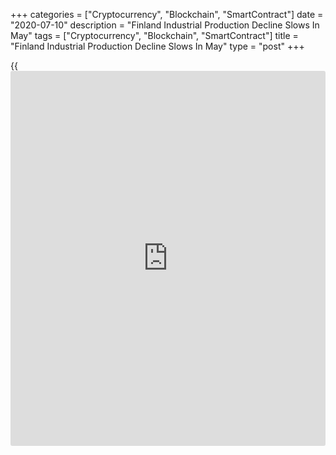 +++
categories = ["Cryptocurrency", "Blockchain", "SmartContract"]
date = "2020-07-10"
description = "Finland Industrial Production Decline Slows In May"
tags = ["Cryptocurrency", "Blockchain", "SmartContract"]
title = "Finland Industrial Production Decline Slows In May"
type = "post"
+++

{{<iframe id="large-banner" src="https://www.bounty.group/#slide=22.0" width="100%" height="600" scrolling="no" style="border: 0px solid rgb(216, 221, 230); border-radius: 3px;">}}

Finland's industrial production declined for a second month, but at a
softer pace, in May, figures from Statistics Finland showed on Friday.

Industrial production decreased by a seasonally adjusted 1.2 percent
month-on-month in May, following a 2.7 percent decline in April.

Manufacturing output fell 0.8 percent monthly in May, while output in
electricity, gas, steam and air conditioning grew 8.2 percent.

Among industries, output declined the most in chemical industry in May,
by 9.8 percent. Production in mining and quarrying, and forest industry
decreased by 9.1 percent and 2.2 percent, respectively.

On an annual basis, industrial production declined a working-day
adjusted 3.8 percent in May, following a 4.1 percent decrease in the
preceding month.

Separate data from the statistical office showed that the new orders in
manufacturing declined 28.4 percent annually in May, following a 12.7
percent fall in April. Orders declined for the fifth month in a row.

During January to May period, orders decreased by 12.2 percent compared
to the same period last year.

For comments and feedback [contact](https://www.playgroundfx.com/contact/): editorial@rtt[news](https://www.letsplayfx.com/blog/forex-news-website/).com

[Economic News][1]

 **What parts of the world are seeing the best (and worst) economic
performances lately? Click[here][2] to check out our [Econ Scorecard][2]
and find out! See up-to-the-moment [ranking](https://www.playgroundfx.com/blog/crypto-exchange-ranking/)s for the best and worst
performers in [GDP][3], [unemployment rate][4], [inflation][5] and much
more.**

   1. www.rtt[news](https://www.letsplayfx.com/blog/forex-news-website/).com/Content/EconomicNews.aspx
   2. www.rtt[news](https://www.letsplayfx.com/blog/forex-news-website/).com/economic-scorecard/world-rank/PPI/highest-performance.aspx
   3. www.rtt[news](https://www.letsplayfx.com/blog/forex-news-website/).com/economic-scorecard/world-rank/GDP/highest-performance.aspx
   4. www.rtt[news](https://www.letsplayfx.com/blog/forex-news-website/).com/economic-scorecard/world-rank/unemployment-rate/lowest-performance.aspx
   5. www.rtt[news](https://www.letsplayfx.com/blog/forex-news-website/).com/economic-scorecard/world-rank/CPI/highest-performance.aspx